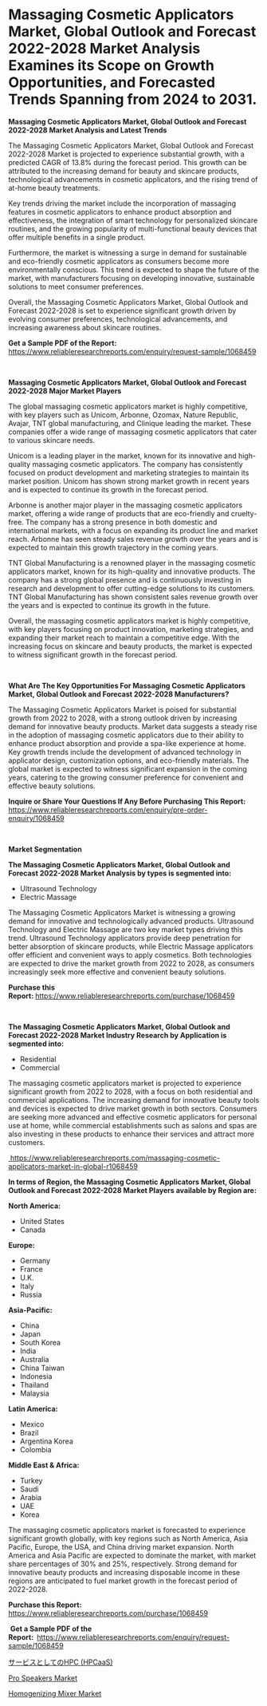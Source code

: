 <p><h1>Massaging Cosmetic Applicators Market, Global Outlook and Forecast 2022-2028 Market Analysis Examines its Scope on Growth Opportunities, and Forecasted Trends Spanning from 2024 to 2031.</h1></p><p><strong>Massaging Cosmetic Applicators Market, Global Outlook and Forecast 2022-2028 Market Analysis and Latest Trends</strong></p>
<p><p>The Massaging Cosmetic Applicators Market, Global Outlook and Forecast 2022-2028 Market is projected to experience substantial growth, with a predicted CAGR of 13.8% during the forecast period. This growth can be attributed to the increasing demand for beauty and skincare products, technological advancements in cosmetic applicators, and the rising trend of at-home beauty treatments.</p><p>Key trends driving the market include the incorporation of massaging features in cosmetic applicators to enhance product absorption and effectiveness, the integration of smart technology for personalized skincare routines, and the growing popularity of multi-functional beauty devices that offer multiple benefits in a single product.</p><p>Furthermore, the market is witnessing a surge in demand for sustainable and eco-friendly cosmetic applicators as consumers become more environmentally conscious. This trend is expected to shape the future of the market, with manufacturers focusing on developing innovative, sustainable solutions to meet consumer preferences.</p><p>Overall, the Massaging Cosmetic Applicators Market, Global Outlook and Forecast 2022-2028 is set to experience significant growth driven by evolving consumer preferences, technological advancements, and increasing awareness about skincare routines.</p></p>
<p><strong>Get a Sample PDF of the Report:&nbsp;</strong> <a href="https://www.reliableresearchreports.com/enquiry/request-sample/1068459">https://www.reliableresearchreports.com/enquiry/request-sample/1068459</a></p>
<p>&nbsp;</p>
<p><strong>Massaging Cosmetic Applicators Market, Global Outlook and Forecast 2022-2028 Major Market Players</strong></p>
<p><p>The global massaging cosmetic applicators market is highly competitive, with key players such as Unicom, Arbonne, Ozomax, Nature Republic, Avajar, TNT global manufacturing, and Clinique leading the market. These companies offer a wide range of massaging cosmetic applicators that cater to various skincare needs.</p><p>Unicom is a leading player in the market, known for its innovative and high-quality massaging cosmetic applicators. The company has consistently focused on product development and marketing strategies to maintain its market position. Unicom has shown strong market growth in recent years and is expected to continue its growth in the forecast period.</p><p>Arbonne is another major player in the massaging cosmetic applicators market, offering a wide range of products that are eco-friendly and cruelty-free. The company has a strong presence in both domestic and international markets, with a focus on expanding its product line and market reach. Arbonne has seen steady sales revenue growth over the years and is expected to maintain this growth trajectory in the coming years.</p><p>TNT Global Manufacturing is a renowned player in the massaging cosmetic applicators market, known for its high-quality and innovative products. The company has a strong global presence and is continuously investing in research and development to offer cutting-edge solutions to its customers. TNT Global Manufacturing has shown consistent sales revenue growth over the years and is expected to continue its growth in the future.</p><p>Overall, the massaging cosmetic applicators market is highly competitive, with key players focusing on product innovation, marketing strategies, and expanding their market reach to maintain a competitive edge. With the increasing focus on skincare and beauty products, the market is expected to witness significant growth in the forecast period.</p></p>
<p>&nbsp;</p>
<p><strong>What Are The Key Opportunities For Massaging Cosmetic Applicators Market, Global Outlook and Forecast 2022-2028 Manufacturers?</strong></p>
<p><p>The Massaging Cosmetic Applicators Market is poised for substantial growth from 2022 to 2028, with a strong outlook driven by increasing demand for innovative beauty products. Market data suggests a steady rise in the adoption of massaging cosmetic applicators due to their ability to enhance product absorption and provide a spa-like experience at home. Key growth trends include the development of advanced technology in applicator design, customization options, and eco-friendly materials. The global market is expected to witness significant expansion in the coming years, catering to the growing consumer preference for convenient and effective beauty solutions.</p></p>
<p><strong>Inquire or Share Your Questions If Any Before Purchasing This Report:</strong> <a href="https://www.reliableresearchreports.com/enquiry/pre-order-enquiry/1068459">https://www.reliableresearchreports.com/enquiry/pre-order-enquiry/1068459</a></p>
<p>&nbsp;</p>
<p><strong>Market Segmentation</strong></p>
<p><strong>The Massaging Cosmetic Applicators Market, Global Outlook and Forecast 2022-2028 Market Analysis by types is segmented into:</strong></p>
<p><ul><li>Ultrasound Technology</li><li>Electric Massage</li></ul></p>
<p><p>The Massaging Cosmetic Applicators Market is witnessing a growing demand for innovative and technologically advanced products. Ultrasound Technology and Electric Massage are two key market types driving this trend. Ultrasound Technology applicators provide deep penetration for better absorption of skincare products, while Electric Massage applicators offer efficient and convenient ways to apply cosmetics. Both technologies are expected to drive the market growth from 2022 to 2028, as consumers increasingly seek more effective and convenient beauty solutions.</p></p>
<p><strong>Purchase this Report:&nbsp;</strong><a href="https://www.reliableresearchreports.com/purchase/1068459">https://www.reliableresearchreports.com/purchase/1068459</a></p>
<p>&nbsp;</p>
<p><strong>The Massaging Cosmetic Applicators Market, Global Outlook and Forecast 2022-2028 Market Industry Research by Application is segmented into:</strong></p>
<p><ul><li>Residential</li><li>Commercial</li></ul></p>
<p><p>The massaging cosmetic applicators market is projected to experience significant growth from 2022 to 2028, with a focus on both residential and commercial applications. The increasing demand for innovative beauty tools and devices is expected to drive market growth in both sectors. Consumers are seeking more advanced and effective cosmetic applicators for personal use at home, while commercial establishments such as salons and spas are also investing in these products to enhance their services and attract more customers.</p></p>
<p><a href="https://www.reliableresearchreports.com/massaging-cosmetic-applicators-market-in-global-r1068459">&nbsp;https://www.reliableresearchreports.com/massaging-cosmetic-applicators-market-in-global-r1068459</a></p>
<p><strong>In terms of Region, the Massaging Cosmetic Applicators Market, Global Outlook and Forecast 2022-2028 Market Players available by Region are:</strong></p>
<p>
    <p> <strong> North America: </strong>
        <ul>
            <li>United States</li>
            <li>Canada</li>
        </ul>
        </p> 
    <p> <strong> Europe: </strong>
        <ul>
            <li>Germany</li>
            <li>France</li>
            <li>U.K.</li>
            <li>Italy</li>
            <li>Russia</li>
        </ul>
        </p> 
    <p> <strong> Asia-Pacific: </strong>
        <ul>
            <li>China</li>
            <li>Japan</li>
            <li>South Korea</li>
            <li>India</li>
            <li>Australia</li>
            <li>China Taiwan</li>
            <li>Indonesia</li>
            <li>Thailand</li>
            <li>Malaysia</li>
        </ul>
        </p> 
    <p> <strong> Latin America: </strong>
        <ul>
            <li>Mexico</li>
            <li>Brazil</li>
            <li>Argentina Korea</li>
            <li>Colombia</li>
        </ul>
        </p> 
    <p> <strong> Middle East & Africa: </strong>
        <ul>
            <li>Turkey</li>
            <li>Saudi</li>
            <li>Arabia</li>
            <li>UAE</li>
            <li>Korea</li>
        </ul>
    </p>
    </p>
<p><p>The massaging cosmetic applicators market is forecasted to experience significant growth globally, with key regions such as North America, Asia Pacific, Europe, the USA, and China driving market expansion. North America and Asia Pacific are expected to dominate the market, with market share percentages of 30% and 25%, respectively. Strong demand for innovative beauty products and increasing disposable income in these regions are anticipated to fuel market growth in the forecast period of 2022-2028.</p></p>
<p><strong>Purchase this Report: </strong><a href="https://www.reliableresearchreports.com/purchase/1068459">https://www.reliableresearchreports.com/purchase/1068459</a></p>
<p>&nbsp;<strong>Get a Sample PDF of the Report:&nbsp;&nbsp;</strong><a href="https://www.reliableresearchreports.com/enquiry/request-sample/1068459">https://www.reliableresearchreports.com/enquiry/request-sample/1068459</a></p>
<p><strong></strong></p>
<p><p><a href="https://github.com/TysonKub/Market-Research-Report-List-1/blob/main/252652885293.md">サービスとしてのHPC (HPCaaS)</a></p><p><a href="https://www.linkedin.com/pulse/pro-speakers-market-furnishes-information-share-trends-growth-g4wyc">Pro Speakers Market</a></p><p><a href="https://www.linkedin.com/pulse/homogenizing-mixer-market-exploring-share-trends-future-growth-cnpsc">Homogenizing Mixer Market</a></p></p>